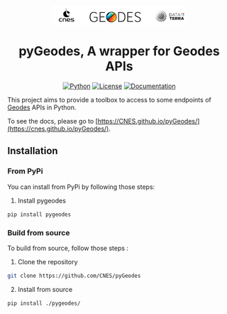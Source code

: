 <div align="center">
<a target="_blank" href="https://github.com/CNES/pyGeodes">
<picture>
  <source
    srcset="https://raw.githubusercontent.com/CNES/pyGeodes/main/docs/source/_static/logo-geodes-light.png"
    media="(prefers-color-scheme: light)"
  />
  <img
    src="https://raw.githubusercontent.com/CNES/pyGeodes/main/docs/source/_static/logo-geodes-light.png"
    alt="GEODES"
    width="60%"
  />
</picture>
</a>

<h1>pyGeodes, A wrapper for Geodes APIs</h1>

[![Python](https://img.shields.io/badge/python-v3.10+-blue.svg)](https://www.python.org/downloads/release/python-380/)
[![License](https://img.shields.io/badge/license-MIT-blue.svg)](LICENSE)
[![Documentation](https://github.com/CNES/pyGeodes/actions/workflows/pages.yml/badge.svg?branch=main)](https://cnes.github.io/pyGeodes/)
</div>

This project aims to provide a toolbox to access to some endpoints of [Geodes](https://geodes.cnes.fr/api) APIs in Python.

To see the docs, please go to [https://CNES.github.io/pyGeodes/](https://cnes.github.io/pyGeodes/).

## Installation

### From PyPi

You can install from PyPi by following those steps:

1. Install pygeodes

```bash
pip install pygeodes
```

### Build from source

To build from source, follow those steps : 

1. Clone the repository

```bash
git clone https://github.com/CNES/pyGeodes
```

2. Install from source

```bash
pip install ./pygeodes/
```
